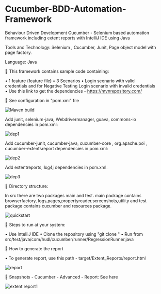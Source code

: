  # Cucumber-BDD-Automation-Framework
 
Behaviour Driven Development Cucumber - Selenium based automation framework including extent reports with IntelliJ IDE using Java

Tools and Technology:
Selenium , Cucumber, Junit, Page object model with page factory.

Language: 
Java

	This framework contains sample code containing:

•	1 feature (feature file)
•	3 Scenarios
•	Login scenario with valid credentials and for Negative Testing Login scenario with invalid credentials
•	Use this link to get the dependencies - https://mvnrepository.com/

	See configuration in "pom.xml" file

 ![Maven build](https://user-images.githubusercontent.com/114695517/220752257-f6e81ecc-f0b1-41f1-a6e2-83a0fb407a87.png)

Add junit, selenium-java, Webdrivermanager, guava, commons-io dependencies in pom.xml:
 
 ![dep1](https://user-images.githubusercontent.com/114695517/220759782-df372831-b593-44c5-8163-83cb0cd5f38a.png)

Add cucumber-junit, cucumber-java, cucumber-core , org.apache.poi , cucumber-extentsreport dependencies in pom.xml:
 
![dep2](https://user-images.githubusercontent.com/114695517/220760412-db1ee549-d2d5-4bfe-a74e-54a808069b96.png)

Add extentreports, log4j dependencies in pom.xml:

![dep3](https://user-images.githubusercontent.com/114695517/220759860-489f062c-cb6c-4de0-adac-b47282d2d176.png)
 

	Directory structure:

In src there are two packages main and test. main package contains browserfactory, logs,pages,propertyreader,screenshots,utility and test package contains
cucumber and resources package. 

 ![quickstart](https://user-images.githubusercontent.com/114695517/220760845-0606ad2c-bc5b-45f1-9e0c-a241fa0c2102.png)

	Steps to run at your system:

•	Use InteliiJ IDE
•	Clone the repository using "git clone "
•	Run from src/test/java/com/hudl/cucumber/runner/RegressionRunner.java

	How to generate the report

•	To generate report, use this path - target/Extent_Reports/report.html

![report](https://user-images.githubusercontent.com/114695517/220761282-7c9880af-34cc-4e6f-a9e1-d0dbc84ab04b.png)

	Snapshots - Cucumber - Advanced - Report: See here
 
 ![extent report1](https://user-images.githubusercontent.com/114695517/220761384-53d058fd-b211-4095-90a7-5b6cfaa09806.png)






 
 
